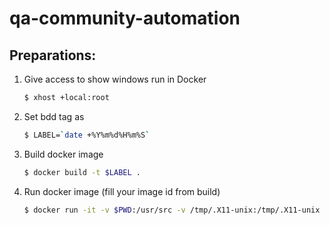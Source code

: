 # qa-community-automation

## Preparations:
1. Give access to show windows run in Docker
    ```bash
    $ xhost +local:root
    ```
2. Set bdd tag as
    ```bash
    $ LABEL=`date +%Y%m%d%H%m%S`
    ```

3. Build docker image
    ```bash
    $ docker build -t $LABEL .
    ```

4. Run docker image (fill your image id from build)
    ```bash
    $ docker run -it -v $PWD:/usr/src -v /tmp/.X11-unix:/tmp/.X11-unix -e DISPLAY=$DISPLAY -t $LABEL bash
    ```
